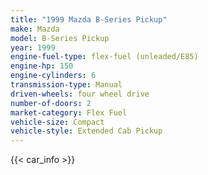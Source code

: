 ```yaml
---
title: "1999 Mazda B-Series Pickup"
make: Mazda
model: B-Series Pickup
year: 1999
engine-fuel-type: flex-fuel (unleaded/E85)
engine-hp: 150
engine-cylinders: 6
transmission-type: Manual
driven-wheels: four wheel drive
number-of-doors: 2
market-category: Flex Fuel
vehicle-size: Compact
vehicle-style: Extended Cab Pickup
---
```


{{< car_info >}}
